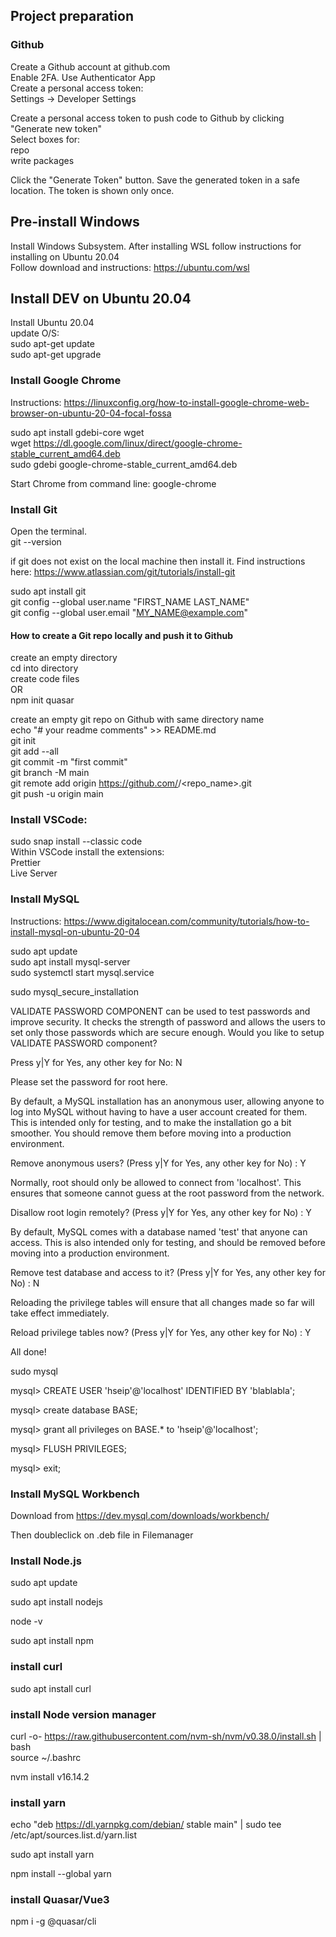 ## Project preparation

### Github
Create a Github account at github.com  
Enable 2FA. Use Authenticator App  
Create a personal access token:  
Settings -> Developer Settings  

Create a personal access token to push code to Github by clicking "Generate new token"  
Select boxes for:  
repo  
write packages  

Click the "Generate Token" button. Save the generated token in a safe location. The token is shown only once.  



## Pre-install Windows
Install Windows Subsystem. After installing WSL follow instructions for installing on Ubuntu 20.04  
Follow download and instructions: https://ubuntu.com/wsl  




## Install DEV on Ubuntu 20.04
Install Ubuntu 20.04  
update O/S:  
sudo apt-get update  
sudo apt-get upgrade  


### Install Google Chrome
Instructions: https://linuxconfig.org/how-to-install-google-chrome-web-browser-on-ubuntu-20-04-focal-fossa  

sudo apt install gdebi-core wget  
wget https://dl.google.com/linux/direct/google-chrome-stable_current_amd64.deb  
sudo gdebi google-chrome-stable_current_amd64.deb  

Start Chrome from command line: 
google-chrome  


### Install Git
Open the terminal.  
git --version  

if git does not exist on the local machine then install it. Find instructions here: https://www.atlassian.com/git/tutorials/install-git  


sudo apt install git  
git config --global user.name "FIRST_NAME LAST_NAME"  
git config --global user.email "MY_NAME@example.com"  



#### How to create a Git repo locally and push it to Github
create an empty directory  
cd into directory  
create code files  
OR  
npm init quasar  

create an empty git repo on Github with same directory name  
echo "# your readme comments" >> README.md  
git init  
git add --all  
git commit -m "first commit"  
git branch -M main  
git remote add origin https://github.com/<USER>/<repo_name>.git  
git push -u origin main  



### Install VSCode:
sudo snap install --classic code  
Within VSCode install the extensions:   
Prettier  
Live Server  


### Install MySQL
Instructions: https://www.digitalocean.com/community/tutorials/how-to-install-mysql-on-ubuntu-20-04  


sudo apt update  
sudo apt install mysql-server  
sudo systemctl start mysql.service  

sudo mysql_secure_installation  

VALIDATE PASSWORD COMPONENT can be used to test passwords
and improve security. It checks the strength of password
and allows the users to set only those passwords which are
secure enough. Would you like to setup VALIDATE PASSWORD component?  

Press y|Y for Yes, any other key for No: N  


Please set the password for root here.  



By default, a MySQL installation has an anonymous user,
allowing anyone to log into MySQL without having to have
a user account created for them. This is intended only for
testing, and to make the installation go a bit smoother.
You should remove them before moving into a production
environment.  

Remove anonymous users? (Press y|Y for Yes, any other key for No) : Y  


Normally, root should only be allowed to connect from
'localhost'. This ensures that someone cannot guess at
the root password from the network.  

Disallow root login remotely? (Press y|Y for Yes, any other key for No) : Y  


By default, MySQL comes with a database named 'test' that
anyone can access. This is also intended only for testing,
and should be removed before moving into a production
environment.  

Remove test database and access to it? (Press y|Y for Yes, any other key for No) : N  

Reloading the privilege tables will ensure that all changes
made so far will take effect immediately.  

Reload privilege tables now? (Press y|Y for Yes, any other key for No) : Y  

All done!   


 
sudo mysql  


mysql> CREATE USER 'hseip'@'localhost' IDENTIFIED BY 'blablabla';  

mysql> create database BASE;  

mysql> grant all privileges on BASE.* to 'hseip'@'localhost';  

mysql> FLUSH PRIVILEGES;  

mysql> exit;  


### Install MySQL Workbench
Download from https://dev.mysql.com/downloads/workbench/  

Then doubleclick on .deb file in Filemanager  

 
### Install Node.js

sudo apt update  

sudo apt install nodejs  

node -v  

sudo apt install npm  


### install curl
sudo apt install curl  


### install Node version manager
curl -o- https://raw.githubusercontent.com/nvm-sh/nvm/v0.38.0/install.sh | bash  
source ~/.bashrc  

nvm install v16.14.2  


### install yarn

echo "deb https://dl.yarnpkg.com/debian/ stable main" | sudo tee /etc/apt/sources.list.d/yarn.list  

sudo apt install yarn  

npm install --global yarn  

### install Quasar/Vue3
npm i -g @quasar/cli  




